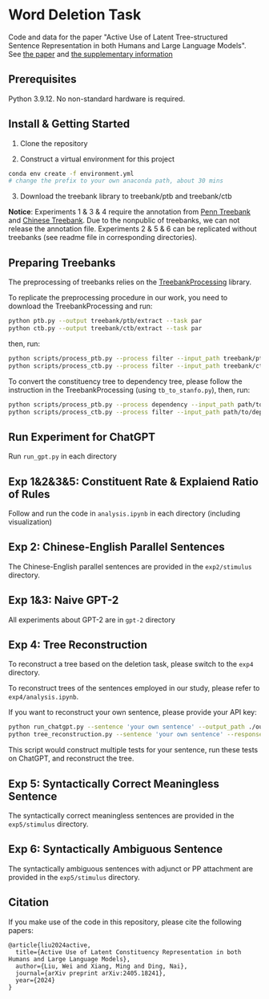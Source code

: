 # Word Deletion Task
Code and data for the paper "Active Use of Latent Tree-structured Sentence Representation in both Humans and Large Language Models". See [the paper](https://arxiv.org/abs/2405.18241) and [the supplementary information](https://y1ny.github.io/assets/word_deletion_SI.pdf)
## Prerequisites
Python 3.9.12. No non-standard hardware is required.

## Install & Getting Started

1. Clone the repository

2. Construct a virtual environment for this project

```bash
conda env create -f environment.yml
# change the prefix to your own anaconda path, about 30 mins
```

3. Download the treebank library to treebank/ptb and treebank/ctb

**Notice**: Experiments 1 & 3 & 4 require the annotation from [Penn Treebank](https://catalog.ldc.upenn.edu/LDC99T42) and [Chinese Treebank](https://catalog.ldc.upenn.edu/LDC2013T21). Due to the nonpublic of treebanks, we can not release the annotation file. Experiments 2 & 5 & 6 can be replicated without treebanks (see readme file in corresponding directories).

## Preparing Treebanks

The preprocessing of treebanks relies on the [TreebankProcessing](https://github.com/hankcs/TreebankPreprocessing) library.

To replicate the preprocessing procedure in our work, you need to download the TreebankProcessing and run:

```bash
python ptb.py --output treebank/ptb/extract --task par
python ctb.py --output treebank/ctb/extract --task par
```

then, run:

```bash
python scripts/process_ptb.py --process filter --input_path treebank/ptb/extract --output_path treebank/ptb/processed
python scripts/process_ctb.py --process filter --input_path treebank/ctb/extract --output_path treebank/ctb/processed
```

To convert the constituency tree to dependency tree, please follow the instruction in the TreebankProcessing (using `tb_to_stanfo.py`), then, run:

```bash
python scripts/process_ptb.py --process dependency --input_path path/to/dependency_tree 
python scripts/process_ctb.py --process filter --input_path path/to/dependency_tree 
```

## Run Experiment for ChatGPT

Run `run_gpt.py` in each directory

## Exp 1&2&3&5: Constituent Rate & Explaiend Ratio of Rules

Follow and run the code in `analysis.ipynb` in each directory (including visualization)


## Exp 2: Chinese-English Parallel Sentences

The Chinese-English parallel sentences are provided in the `exp2/stimulus` directory.

## Exp 1&3: Naive GPT-2

All experiments about GPT-2 are in `gpt-2` directory

## Exp 4: Tree Reconstruction 

To reconstruct a tree based on the deletion task, please switch to the `exp4` directory.

To reconstruct trees of the sentences employed in our study, please refer to `exp4/analysis.ipynb`.

If you want to reconstruct your own sentence, please provide your API key:

```bash
python run_chatgpt.py --sentence 'your own sentence' --output_path ./output
python tree_reconstruction.py --sentence 'your own sentence' --response ./output/response.csv
```

This script would construct multiple tests for your sentence, run these tests on ChatGPT, and reconstruct the tree.

## Exp 5: Syntactically Correct Meaningless Sentence

The syntactically correct meaningless sentences are provided in the `exp5/stimulus` directory.

## Exp 6: Syntactically Ambiguous Sentence

The syntactically ambiguous sentences with adjunct or PP attachment are provided in the `exp5/stimulus` directory.

## Citation

If you make use of the code in this repository, please cite the following papers:

```
@article{liu2024active,
  title={Active Use of Latent Constituency Representation in both Humans and Large Language Models},
  author={Liu, Wei and Xiang, Ming and Ding, Nai},
  journal={arXiv preprint arXiv:2405.18241},
  year={2024}
}
```